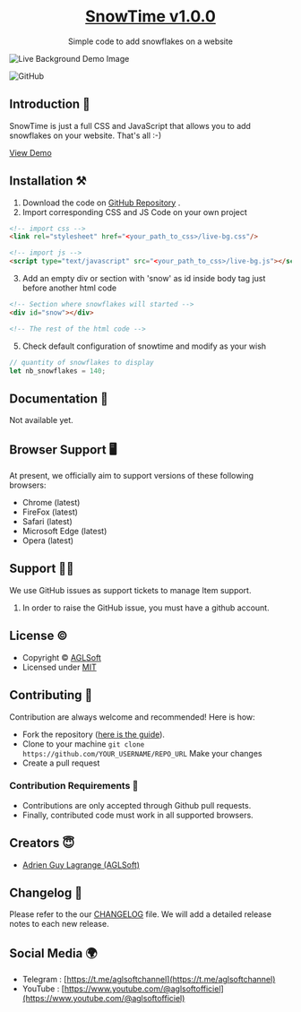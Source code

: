 

<h1 align="center">
   <a href="https://github.com/aglsoftgithub/snowtime" target="_blank" align="center">
      SnowTime v1.0.0
   </a>
</h1>
<p align="center">Simple code to add snowflakes on a website</p>

![Live Background Demo Image](https://aglsofthostingwebserver.on.drv.tw/sites/snowtime/demo.png)

![GitHub](https://img.shields.io/github/license/themeselection/sneat-html-admin-template-free)

## Introduction 🚀

SnowTime is just a full CSS and JavaScript that allows you to add snowflakes on your website. That's all :-)

[View Demo](https://aglsofthostingwebserver.on.drv.tw/sites/snowtime/)

## Installation ⚒️

1. Download the code on [GitHub Repository](https://github.com/aglsoftgithub/snowtime) .
2. Import corresponding CSS and JS Code on your own project

```html
<!-- import css -->
<link rel="stylesheet" href="<your_path_to_css>/live-bg.css"/>

<!-- import js -->
<script type="text/javascript" src="<your_path_to_css>/live-bg.js"></script>
```

3. Add an empty div or section with 'snow' as id inside body tag just before another html code

```html
<!-- Section where snowflakes will started -->
<div id="snow"></div>

<!-- The rest of the html code -->
```

5. Check default configuration of snowtime and modify as your wish
```js
// quantity of snowflakes to display
let nb_snowflakes = 140;
```

## Documentation 📜

Not available yet.

## Browser Support 🖥️

At present, we officially aim to support versions of these following browsers:

- Chrome (latest)
- FireFox (latest)
- Safari (latest)
- Microsoft Edge (latest)
- Opera (latest)

## Support 👨‍💻

We use GitHub issues as support tickets to manage Item support.

1. In order to raise the GitHub issue, you must have a github account.

## License ©

- Copyright © [AGLSoft](https://bit.ly/3SKkfA2)
- Licensed under [MIT](https://github.com/themeselection/sneat-html-admin-template-free/blob/master/LICENSE.md)

## Contributing 🦸

Contribution are always welcome and recommended! Here is how:

- Fork the repository ([here is the guide](https://docs.github.com/en/get-started/quickstart/fork-a-repo)).
- Clone to your machine `git clone https://github.com/YOUR_USERNAME/REPO_URL` Make your changes
- Create a pull request

### Contribution Requirements 🧰

- Contributions are only accepted through Github pull requests.
- Finally, contributed code must work in all supported browsers.

## Creators 😇

- [Adrien Guy Lagrange (AGLSoft)](https://bit.ly/3SKkfA2)

## Changelog 📆

Please refer to the our [CHANGELOG](#) file. We will add a detailed release notes to each new release.

## Social Media 🌍

- Telegram : [https://t.me/aglsoftchannel](https://t.me/aglsoftchannel)
- YouTube : [https://www.youtube.com/@aglsoftofficiel](https://www.youtube.com/@aglsoftofficiel)